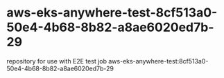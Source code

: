 # aws-eks-anywhere-test-8cf513a0-50e4-4b68-8b82-a8ae6020ed7b-29
repository for use with E2E test job aws-eks-anywhere-test:8cf513a0-50e4-4b68-8b82-a8ae6020ed7b-29
